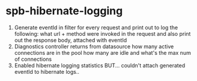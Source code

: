 # spb-hibernate-logging

1. Generate eventId in filter for every request and print out to log the following: what url + method were invoked in the request and also print out the response body, attached with eventId
2. Diagnostics controller returns from datasource how many active connections are in the pool how many are idle and what's the max num of connections
3. Enabled hibernate logging statistics BUT... couldn't attach generated eventId to hibernate logs..
